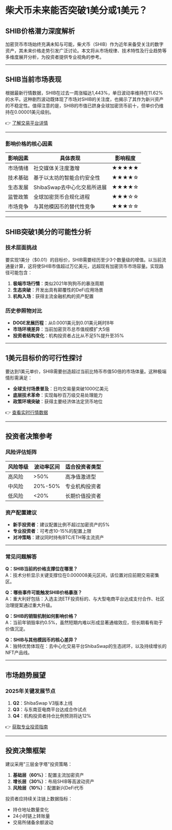 # 柴犬币未来能否突破1美分或1美元？

## SHIB价格潜力深度解析

加密货币市场始终充满未知与可能，柴犬币（SHIB）作为近年来备受关注的数字资产，其未来价格走势引发广泛讨论。本文将从市场规律、技术特性及行业趋势等多维度展开分析，为投资者提供专业视角的参考。

---

## SHIB当前市场表现

根据最新行情数据，SHIB在过去一周涨幅达1,443%，单日波动率维持在11.62%的水平。这种剧烈波动既体现了市场对SHIB的关注度，也揭示了其作为新兴资产的不稳定性。值得注意的是，SHIB的市值已跻身全球加密货币前十，但单价仍维持在0.00001美元级别。

👉 [了解交易平台详情](https://bit.ly/okx_welcome)

---

### 影响价格的核心因素

| 影响因素       | 具体表现                     | 影响程度 |
|----------------|------------------------------|----------|
| 市场情绪       | 社交媒体关注度激增           | ★★★★★    |
| 技术基础       | 基于以太坊的智能合约安全性   | ★★★★☆    |
| 生态发展       | ShibaSwap去中心化交易所进展  | ★★★★☆    |
| 监管政策       | 全球加密货币合规化进程       | ★★★☆☆    |
| 市场竞争       | 与其他模因币的替代性竞争     | ★★★☆☆    |

---

## SHIB突破1美分的可能性分析

### 技术层面挑战
要实现1美分（$0.01）的目标价，SHIB需要经历至少3个数量级的增值。以当前流通量计算，这将使SHIB市值超过万亿美元，远超现有加密货币市场容量。实现路径可能包含：
1. **极端市场行情**：类似2021年狗狗币的暴涨周期
2. **生态突破**：开发出具有颠覆性的DeFi应用场景
3. **机构入场**：获得主流金融机构的资产配置

### 历史参照物对比
- **DOGE发展历程**：从0.0001美元到0.01美元耗时8年
- **市场环境差异**：当前加密货币总市值规模扩大5倍
- **投资者结构变化**：机构投资者占比从不足5%提升至35%

---

## 1美元目标价的可行性探讨

要达到1美元单价，SHIB需要创造超过当前比特币市值50倍的市场体量。这种极端情形需满足：
- **全球支付场景普及**：日均交易量突破1000亿美元
- **底层技术革命**：实现每秒百万级交易处理能力
- **政策环境突破**：获得主要经济体法定货币地位

👉 [查看实时行情数据](https://bit.ly/okx_welcome)

---

## 投资者决策参考

### 风险评估矩阵
| 风险等级 | 波动率区间 | 适合投资者类型 |
|----------|------------|----------------|
| 高风险   | >50%       | 高净值激进型   |
| 中风险   | 20%-50%    | 专业机构投资者 |
| 低风险   | <20%       | 长期价值投资者 |

### 资产配置建议
- **新手投资者**：建议配置比例不超过加密资产的5%
- **专业投资者**：可考虑10-15%的配置上限
- **对冲策略**：建议同时持有BTC/ETH等主流资产

---

### 常见问题解答

**Q：SHIB当前的价格支撑位在哪里？**  
A：技术分析显示关键支撑位在0.000008美元区间，该位置对应前期交易密集区。

**Q：哪些事件可能触发SHIB价格暴涨？**  
A：重大利好包括：入选主流ETF投资标的、与大型电商平台达成支付合作、社区治理提案通过重大升级。

**Q：SHIB的销毁机制如何影响价格？**  
A：当前年销毁率约0.5%，虽然短期内难以形成显著通缩效应，但长期看有助于价值沉淀。

**Q：SHIB与其他模因币的核心差异？**  
A：独特优势体现在：去中心化交易平台ShibaSwap的生态闭环，以及持续增长的NFT产品线。

---

## 市场趋势展望

### 2025年关键发展节点
1. **Q2**：ShibaSwap V3版本上线
2. **Q3**：与东南亚电商平台达成合作试点
3. **Q4**：机构投资者持仓比例预测将达12%

👉 [获取专业投资指南](https://bit.ly/okx_welcome)

---

## 投资决策框架

建议采用"三层金字塔"投资策略：
1. **基础层（60%）**：配置主流加密资产
2. **增长层（30%）**：布局SHIB等高波动资产
3. **风险层（10%）**：配置新兴DeFi代币

投资者应持续关注链上数据指标：
- 持仓地址数量变化
- 24小时链上转账量
- 交易所储备余额波动

